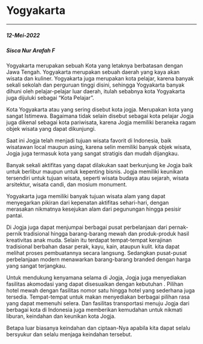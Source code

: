 # Yogyakarta

---

##### 12-Mei-2022

##### Sisca Nur Arafah F

Yogyakarta merupakan sebuah Kota yang letaknya berbatasan dengan Jawa Tengah. Yogyakarta merupakan sebuah daerah yang kaya akan wisata dan kuliner. Yogyakarta juga merupakan kota pelajar, karena banyak sekali sekolah dan perguruan tinggi disini, sehingga Yogyakarta banyak dihuni oleh pelajar-pelajar luar daerah, itulah sebabnya kota Yogyakarta juga dijuluki sebagai “Kota Pelajar”.

Kota Yogyakarta atau yang sering disebut kota jogja. Merupakan kota yang sangat Istimewa. Bagaimana tidak selain disebut sebagai kota pelajar Jogja juga dikenal sebagai kota pariwisata, karena Jogja memiliki beraneka ragam objek wisata yang dapat dikunjungi.

Saat ini Jogja telah menjadi tujuan wisata favorit di Indonesia, baik wisatawan local maupun asing, karena selin memiliki banyak objek wisata, Jogja juga termasuk kota yang sangat stratigis dan mudah dijangkau.

Banyak sekali aktifitas yang dapat dilakukan saat berkunjung ke Jogja baik untuk berlibur maupun untuk kepenting bisnis. Jogja memiliki keunikan tersendiri untuk tujuan wisata, seperti wisata budaya atau sejarah, wisata arsitektur, wisata candi, dan mosium monument.

Yogyakarta juga memiliki banyak tujuan wisata alam yang dapat menyegarkan pikiran dari kepenatan aktifitas sehari-hari, dengan merasakan nikmatnya kesejukan alam dari pegunungan hingga pesisir pantai.

Di Jogja juga dapat menjumpai berbagai pusat perbelanjaan dari pernak-pernik tradisional hingga barang-barang mewah dan produk-produk hasil kreativitas anak muda. Selain itu terdapat tempat-tempat kerajinan tradisional berbahan dasar perak, kayu, kain, ataupun kulit. kita dapat melihat proses pembuatannya secara langsung. Sedangkan pusat-pusat perbelanjaan modern menawarkan barang-barang branded dengan harga yang sangat terjangkau.

Untuk mendukung kenyamana selama di Jogja, Jogja juga menyediakan fasilitas akomodasi yang dapat disesuaikan dengan kebutuhan . Pilihan hotel mewah dengan fasilitas nomor satu hingga hotel yang sederhana juga tersedia. Tempat-tempat untuk makan menyediakan berbagai pilihan rasa yang dapat memenuhi selera. Dan fasilitas transportasi menuju Jogja dari berbagai kota di Indonesia juga memberikan kemudahan untuk nikmati liburan, keindahan dan keunikan kota Jogja.

Betapa luar biasanya keindahan dan ciptaan-Nya apabila kita dapat selalu bersyukur dan selalu menjaga keindahan tersebut.
